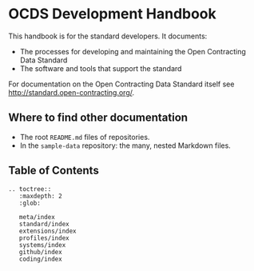# OCDS Development Handbook

This handbook is for the standard developers. It documents:

* The processes for developing and maintaining the Open Contracting Data Standard
* The software and tools that support the standard

For documentation on the Open Contracting Data Standard itself see <http://standard.open-contracting.org/>.

## Where to find other documentation

* The root `README.md` files of repositories.
* In the `sample-data` repository: the many, nested Markdown files.

## Table of Contents

```eval_rst
.. toctree::
   :maxdepth: 2
   :glob:

   meta/index
   standard/index
   extensions/index
   profiles/index
   systems/index
   github/index
   coding/index

```
